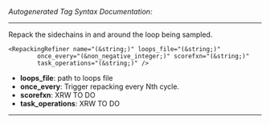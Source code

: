 _Autogenerated Tag Syntax Documentation:_

---
Repack the sidechains in and around the loop being sampled.

```
<RepackingRefiner name="(&string;)" loops_file="(&string;)"
        once_every="(&non_negative_integer;)" scorefxn="(&string;)"
        task_operations="(&string;)" />
```

-   **loops_file**: path to loops file
-   **once_every**: Trigger repacking every Nth cycle.
-   **scorefxn**: XRW TO DO
-   **task_operations**: XRW TO DO

---
